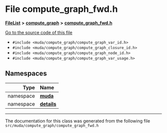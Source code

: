 

# File compute\_graph\_fwd.h



[**FileList**](files.md) **>** [**compute\_graph**](dir_b4aad8ec408afb185bc8426846668e86.md) **>** [**compute\_graph\_fwd.h**](compute__graph__fwd_8h.md)

[Go to the source code of this file](compute__graph__fwd_8h_source.md)



* `#include <muda/compute_graph/compute_graph_var_id.h>`
* `#include <muda/compute_graph/compute_graph_closure_id.h>`
* `#include <muda/compute_graph/compute_graph_node_id.h>`
* `#include <muda/compute_graph/compute_graph_var_usage.h>`













## Namespaces

| Type | Name |
| ---: | :--- |
| namespace | [**muda**](namespacemuda.md) <br> |
| namespace | [**details**](namespacemuda_1_1details.md) <br> |





















































------------------------------
The documentation for this class was generated from the following file `src/muda/compute_graph/compute_graph_fwd.h`

